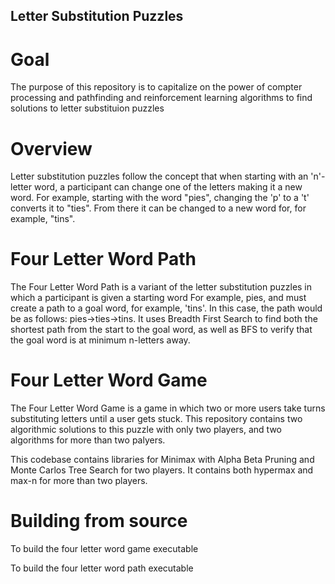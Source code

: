 ## Letter Substitution Puzzles

# Goal
The purpose of this repository is to capitalize on the power of compter processing and pathfinding and reinforcement learning algorithms to find solutions to letter substituion puzzles  

# Overview
Letter substitution puzzles follow the concept that when starting with an 'n'-letter word, a participant can change one of the letters making it a new word. For example, starting with the word "pies", changing the 'p' to a 't' converts it to "ties". From there it can be changed to a new word for, for example, "tins". 

# Four Letter Word Path
The Four Letter Word Path is a variant of the letter substitution puzzles in which a participant is given a starting word
For example, pies, and must create a path to a goal word, for example, 'tins'.
In this case, the path would be as follows: pies->ties->tins. It uses Breadth First Search to find both the shortest path
from the start to the goal word, as well as BFS to verify that the goal word is at minimum n-letters away. 

# Four Letter Word Game
The Four Letter Word Game is a game in which two or more users take turns substituting letters until a user gets stuck. 
This repository contains two algorithmic solutions to this puzzle with only two players, and two algorithms for more than two palyers. 

This codebase contains libraries for Minimax with Alpha Beta Pruning and Monte Carlos Tree Search for two players.
It contains both hypermax and max-n for more than two players.

# Building from source 
To build the four letter word game executable



To build the four letter word path executable

